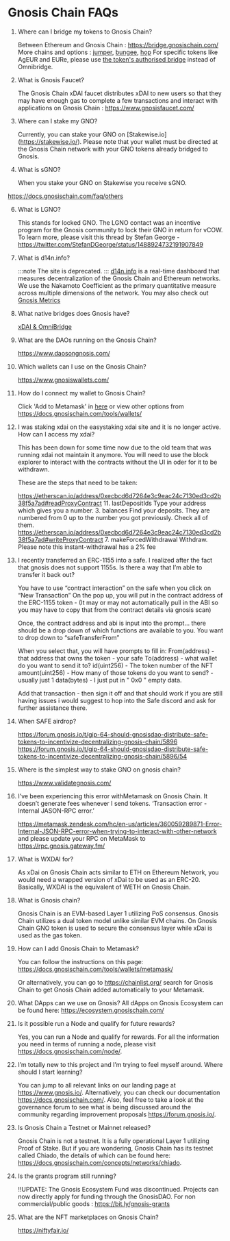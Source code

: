 # Gnosis Chain FAQs

1. Where can I bridge my tokens to Gnosis Chain?

   Between Ethereum and Gnosis Chain : https://bridge.gnosischain.com/
   More chains and options : [jumper](https://jumper.exchange/), [bungee](https://www.bungee.exchange/), [hop](https://app.hop.exchange/)
   For specific tokens like AgEUR and EURe, please use [the token's authorised bridge](bridges.md#bridges-faqs) instead of Omnibridge.


2. What is Gnosis Faucet?

   The Gnosis Chain xDAI faucet distributes xDAI to new users so that they may have enough gas to complete a few transactions and interact with applications on Gnosis Chain : https://www.gnosisfaucet.com/

3. Where can I stake my GNO?

   Currently, you can stake your GNO on [Stakewise.io] (https://stakewise.io/). Please note that your wallet must be directed at the Gnosis Chain network with your GNO tokens already bridged to Gnosis.

4. What is sGNO?

   When you stake your GNO on Stakewise you receive sGNO.

https://docs.gnosischain.com/faq/others

6. What is LGNO?

   This stands for locked GNO. The LGNO contact was an incentive program for the Gnosis community to lock their GNO in return for vCOW. To learn more, please visit this thread by Stefan George -https://twitter.com/StefanDGeorge/status/1488924732191907849

7. What is d14n.info?

   :::note
   The site is deprecated.
   :::
   [d14n.info](https://www.d14n.info/) is a real-time dashboard that measures decentralization of the Gnosis Chain and Ethereum networks. We use the Nakamoto Coefficient as the primary quantitative measure across multiple dimensions of the network.
   You may also check out [Gnosis Metrics](https://www.gnosismetrics.com/#overview)

8. What native bridges does Gnosis have?

   [xDAI & OmniBridge](https://docs.gnosischain.com/bridges/)

9. What are the DAOs running on the Gnosis Chain?

    https://www.daosongnosis.com/

10. Which wallets can I use on the Gnosis Chain?

    https://www.gnosiswallets.com/

11. How do I connect my wallet to Gnosis Chain?

    Click 'Add to Metamask' in [here](https://docs.gnosischain.com/concepts/networks/mainnet) or view other options from
    https://docs.gnosischain.com/tools/wallets/

12. I was staking xdai on the easystaking xdai site and it is no longer active. How can I access my xdai?

    This has been down for some time now due to the old team that was running xdai not maintain it anymore. You will need to use the block explorer to interact with the contracts without the UI in oder for it to be withdrawn.

    These are the steps that need to be taken:

    https://etherscan.io/address/0xecbcd6d7264e3c9eac24c7130ed3cd2b38f5a7ad#readProxyContract 11. lastDepositIds Type your address which gives you a number. 3. balances Find your deposits. They are numbered from 0 up to the number you got previously. Check all of them.
    https://etherscan.io/address/0xecbcd6d7264e3c9eac24c7130ed3cd2b38f5a7ad#writeProxyContract 7. makeForcedWithdrawal Withdraw. Please note this instant-withdrawal has a 2% fee

13. I recently transferred an ERC-1155 into a safe. I realized after the fact that gnosis does not support 1155s. Is there a way that I’m able to transfer it back out?

    You have to use “contract interaction” on the safe when you click on “New Transaction”
    On the pop up, you will put in the contract address of the ERC-1155 token - (It may or may not automatically pull in the ABI so you may have to copy that from the contract details via gnosis scan)

    Once, the contract address and abi is input into the prompt… there should be a drop down of which functions are available to you. You want to drop down to “safeTransferFrom”

    When you select that, you will have prompts to fill in:
    From(address) - that address that owns the token - your safe
    To(address) - what wallet do you want to send it to?
    id(uint256) - The token number of the NFT
    amount(uint256) - How many of those tokens do you want to send? - usually just 1
    data(bytes) - I just put in " 0x0 " empty data.

    Add that transaction - then sign it off and that should work
    if you are still having issues i would suggest to hop into the Safe discord and ask for further assistance there.

14. When SAFE airdrop?

    https://forum.gnosis.io/t/gip-64-should-gnosisdao-distribute-safe-tokens-to-incentivize-decentralizing-gnosis-chain/5896
    https://forum.gnosis.io/t/gip-64-should-gnosisdao-distribute-safe-tokens-to-incentivize-decentralizing-gnosis-chain/5896/54

15. Where is the simplest way to stake GNO on gnosis chain?

    https://www.validategnosis.com/

16. I’ve been experiencing this error withMetamask on Gnosis Chain. It doesn’t generate fees whenever I send tokens. ‘Transaction error - Internal JASON-RPC error.’

    https://metamask.zendesk.com/hc/en-us/articles/360059289871-Error-Internal-JSON-RPC-error-when-trying-to-interact-with-other-network and please update your RPC on MetaMask to https://rpc.gnosis.gateway.fm/

17. What is WXDAI for?

    As xDai on Gnosis Chain acts similar to ETH on Ethereum Network, you would need a wrapped version of xDai to be used as an ERC-20. Basically, WXDAI is the equivalent of WETH on Gnosis Chain.

18. What is Gnosis chain?

    Gnosis Chain is an EVM-based Layer 1 utilizing PoS consensus. Gnosis Chain utilizes a dual token model unlike similar EVM chains. On Gnosis Chain GNO token is used to secure the consensus layer while xDai is used as the gas token.

19. How can I add Gnosis Chain to Metamask?

    You can follow the instructions on this page: https://docs.gnosischain.com/tools/wallets/metamask/

    Or alternatively, you can go to https://chainlist.org/ search for Gnosis Chain to get Gnosis Chain added automatically to your Metamask.

20. What DApps can we use on Gnosis?
    All dApps on Gnosis Ecosystem can be found here:
    https://ecosystem.gnosischain.com/

21. Is it possible run a Node and qualify for future rewards?

    Yes, you can run a Node and qualify for rewards. For all the information you need in terms of running a node, please visit https://docs.gnosischain.com/node/.

22. I’m totally new to this project and I’m trying to feel myself around. Where should I start learning?

    You can jump to all relevant links on our landing page at https://www.gnosis.io/. Alternatively, you can check our documentation https://docs.gnosischain.com/. Also, feel free to take a look at the governance forum to see what is being discussed around the community regarding improvement proposals https://forum.gnosis.io/.

23. Is Gnosis Chain a Testnet or Mainnet released?

    Gnosis Chain is not a testnet. It is a fully operational Layer 1 utilizing Proof of Stake. But if you are wondering, Gnosis Chain has its testnet called Chiado, the details of which can be found here: https://docs.gnosischain.com/concepts/networks/chiado.

24. Is the grants program still running?

    ‼️UPDATE: The Gnosis Ecosystem Fund was discontinued. Projects can now directly apply for funding through the GnosisDAO. For non commercial/public goods : https://bit.ly/gnosis-grants

25. What are the NFT marketplaces on Gnosis Chain?

    https://niftyfair.io/

